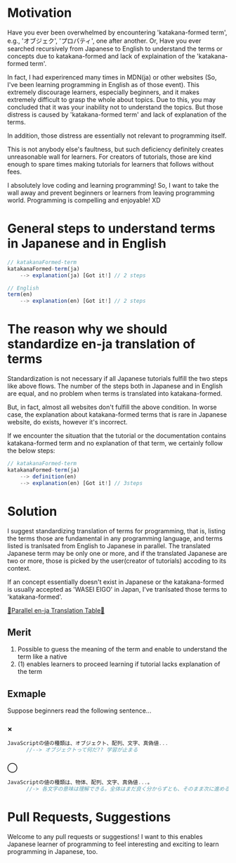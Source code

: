 # Motivation
Have you ever been overwhelmed by encountering 'katakana-formed term', e.g., 'オブジェク', 'プロパティ', one after another. Or, Have you ever searched recursively from Japanese to English to understand the terms or concepts due to katakana-formed and lack of explaination of the 'katakana-formed term'.

In fact, I had experirenced many times in MDN(ja) or other websites (So, I've been learning programming in English as of those event). This extremely discourage learners, especially beginners, and it makes extremely difficult to grasp the whole about topics. Due to this, you may concluded that it was your inability not to understand the topics. But those distress is caused by 'katakana-formed term' and lack of explanation of the terms.

In addition, those distress are essentially not relevant to programming itself.

This is not anybody else's faultness, but such deficiency definitely creates unreasonable wall for learners. For creators of tutorials, those are kind enough to spare times making tutorials for learners that follows without fees. 


I absolutely love coding and learning programming! So, I want to take the wall away and prevent beginners or learners from leaving programming world. Programming is compelling and enjoyable! XD




# General steps to understand terms in Japanese and in English

```js
// katakanaFormed-term
katakanaFormed-term(ja) 
	--> explanation(ja) [Got it!] // 2 steps

// English
term(en) 
	--> explanation(en) [Got it!] // 2 steps
```




# The reason why we should standardize en-ja translation of terms
Standardization is not necessary if all Japanese tutorials fulfill the two steps like above flows. The number of the steps both in Japanese and in English are equal, and no problem when terms is translated into katakana-formed.

But, in fact, almost all websites don't fulfill the above condition. In worse case, the explanation about katakana-formed terms that is rare in Japanese website, do exists, however it's incorrect.

If we encounter the situation that the tutorial or the documentation contains katakana-formed term and no explanation of that term, we certainly follow the below steps:


```js
// katakanaFormed-term
katakanaFormed-term(ja)
	--> definition(en)
	--> explanation(en) [Got it!] // 3steps
```




# Solution
I suggest standardizing translation of terms for programming, that is, listing the terms those are fundamental in any programming language, and terms listed is tranlsated from English to Japanese in parallel. The translated Japanese term may be only one or more, and if the translated Japanese are two or more, those is picked by the user(creator of tutorials) accoding to its context.


If an concept essentially doesn't exist in Japanese or the katakana-formed is usually accepted as 'WASEI EIGO' in Japan, I've tranlsated those terms to 'katakana-formed'.

<a href='https://github.com/azmok/TSPJ-Translation-Standard-for-Programming-in-Japan-/blob/master/terms_en_ja.md'>🚀Parallel en-ja Translation Table🚀</a>



## Merit
1. Possible to guess the meaning of the term and enable to understand the term like a native
2. (1) enables learners to proceed learning if tutorial lacks explanation of the term



## Exmaple
Suppose beginners read the following sentence...

### ×
```js
JavaScriptの値の種類は、オブジェクト、配列、文字、真偽値...
      //--> オブジェクトって何だ?? 学習が止まる
```

### ◯
```js
JavaScriptの値の種類は、物体、配列、文字、真偽値...。
      //-> 各文字の意味は理解できる。全体はまだ良く分からずとも、そのまま次に進める
```



# Pull Requests, Suggestions
Welcome to any pull requests or suggestions! I want to this enables Japanese learner of   programming to feel interesting and exciting to learn programming in Japanese, too.
